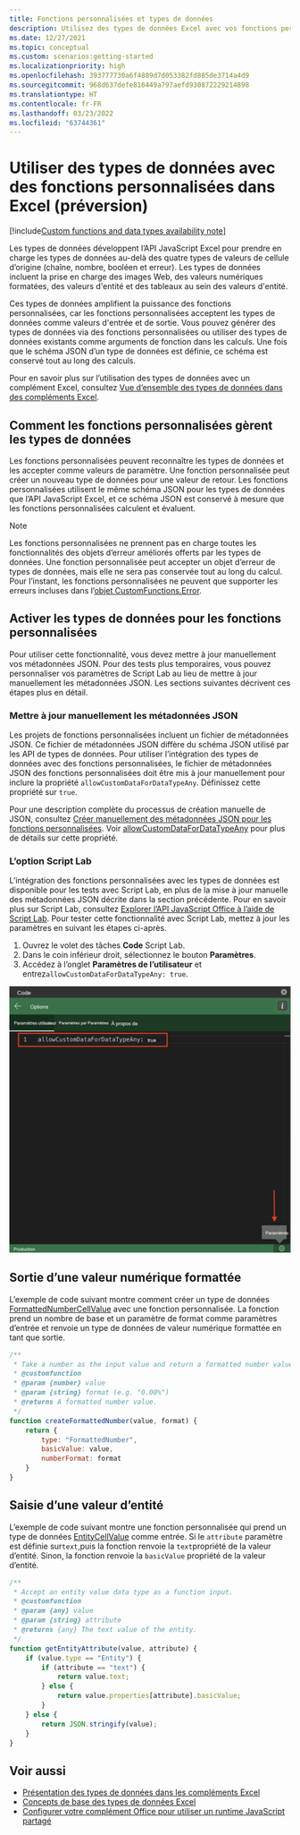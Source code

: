 ```yaml
---
title: Fonctions personnalisées et types de données
description: Utilisez des types de données Excel avec vos fonctions personnalisées et compléments Office.
ms.date: 12/27/2021
ms.topic: conceptual
ms.custom: scenarios:getting-started
ms.localizationpriority: high
ms.openlocfilehash: 393777730a6f4889d7d053382fd885de3714a4d9
ms.sourcegitcommit: 968d637defe816449a797aefd930872229214898
ms.translationtype: HT
ms.contentlocale: fr-FR
ms.lasthandoff: 03/23/2022
ms.locfileid: "63744361"
---
```

# <a name="use-data-types-with-custom-functions-in-excel-preview"></a>Utiliser des types de données avec des fonctions personnalisées dans Excel (préversion)

[!include[Custom functions and data types availability note](../includes/excel-custom-functions-data-types-note.md)]

Les types de données développent l’API JavaScript Excel pour prendre en charge les types de données au-delà des quatre types de valeurs de cellule d’origine (chaîne, nombre, booléen et erreur). Les types de données incluent la prise en charge des images Web, des valeurs numériques formatées, des valeurs d'entité et des tableaux au sein des valeurs d'entité.

Ces types de données amplifient la puissance des fonctions personnalisées, car les fonctions personnalisées acceptent les types de données comme valeurs d'entrée et de sortie. Vous pouvez générer des types de données via des fonctions personnalisées ou utiliser des types de données existants comme arguments de fonction dans les calculs. Une fois que le schéma JSON d’un type de données est définie, ce schéma est conservé tout au long des calculs.

Pour en savoir plus sur l’utilisation des types de données avec un complément Excel, consultez [Vue d’ensemble des types de données dans des compléments Excel](excel-data-types-overview.md).

## <a name="how-custom-functions-handle-data-types"></a>Comment les fonctions personnalisées gèrent les types de données

Les fonctions personnalisées peuvent reconnaître les types de données et les accepter comme valeurs de paramètre. Une fonction personnalisée peut créer un nouveau type de données pour une valeur de retour. Les fonctions personnalisées utilisent le même schéma JSON pour les types de données que l’API JavaScript Excel, et ce schéma JSON est conservé à mesure que les fonctions personnalisées calculent et évaluent.

> [!NOTE]
> Les fonctions personnalisées ne prennent pas en charge toutes les fonctionnalités des objets d’erreur améliorés offerts par les types de données. Une fonction personnalisée peut accepter un objet d’erreur de types de données, mais elle ne sera pas conservée tout au long du calcul. Pour l’instant, les fonctions personnalisées ne peuvent que supporter les erreurs incluses dans l’[objet CustomFunctions.Error](custom-functions-errors.md).

## <a name="enable-data-types-for-custom-functions"></a>Activer les types de données pour les fonctions personnalisées

Pour utiliser cette fonctionnalité, vous devez mettre à jour manuellement vos métadonnées JSON. Pour des tests plus temporaires, vous pouvez personnaliser vos paramètres de Script Lab au lieu de mettre à jour manuellement les métadonnées JSON. Les sections suivantes décrivent ces étapes plus en détail.

### <a name="manually-update-json-metadata"></a>Mettre à jour manuellement les métadonnées JSON

Les projets de fonctions personnalisées incluent un fichier de métadonnées JSON. Ce fichier de métadonnées JSON diffère du schéma JSON utilisé par les API de types de données. Pour utiliser l’intégration des types de données avec des fonctions personnalisées, le fichier de métadonnées JSON des fonctions personnalisées doit être mis à jour manuellement pour inclure la propriété `allowCustomDataForDataTypeAny`. Définissez cette propriété sur `true`.

Pour une description complète du processus de création manuelle de JSON, consultez [Créer manuellement des métadonnées JSON pour les fonctions personnalisées](custom-functions-json.md). Voir [allowCustomDataForDataTypeAny](custom-functions-json.md#allowcustomdatafordatatypeany-preview) pour plus de détails sur cette propriété.

### <a name="script-lab-option"></a>L’option Script Lab

L’intégration des fonctions personnalisées avec les types de données est disponible pour les tests avec Script Lab, en plus de la mise à jour manuelle des métadonnées JSON décrite dans la section précédente. Pour en savoir plus sur Script Lab, consultez [Explorer l’API JavaScript Office à l’aide de Script Lab](../overview/explore-with-script-lab.md). Pour tester cette fonctionnalité avec Script Lab, mettez à jour les paramètres en suivant les étapes ci-après.

1. Ouvrez le volet des tâches **Code** Script Lab.
1. Dans le coin inférieur droit, sélectionnez le bouton **Paramètres**.
1. Accédez à l’onglet **Paramètres de l’utilisateur** et entrez`allowCustomDataForDataTypeAny: true`.

![Capture d’écran montrant les étapes à suivre pour activer les types de données pour les fonctions personnalisées dans Script Lab.](../images/custom-functions-script-lab-data-type.png)

## <a name="output-a-formatted-number-value"></a>Sortie d’une valeur numérique formattée

L’exemple de code suivant montre comment créer un type de données [FormattedNumberCellValue](/javascript/api/excel/excel.formattednumbercellvalue) avec une fonction personnalisée. La fonction prend un nombre de base et un paramètre de format comme paramètres d’entrée et renvoie un type de données de valeur numérique formattée en tant que sortie.

```js
/**
 * Take a number as the input value and return a formatted number value as the output.
 * @customfunction
 * @param {number} value
 * @param {string} format (e.g. "0.00%")
 * @returns A formatted number value.
 */
function createFormattedNumber(value, format) {
    return {
        type: "FormattedNumber",
        basicValue: value,
        numberFormat: format
    }
}
```

## <a name="input-an-entity-value"></a>Saisie d’une valeur d’entité

L’exemple de code suivant montre une fonction personnalisée qui prend un type de données [EntityCellValue](/javascript/api/excel/excel.entitycellvalue) comme entrée. Si le `attribute` paramètre est définie sur`text`,puis la fonction renvoie la `text`propriété de la valeur d’entité. Sinon, la fonction renvoie la `basicValue` propriété de la valeur d’entité.

```js
/**
 * Accept an entity value data type as a function input.
 * @customfunction
 * @param {any} value
 * @param {string} attribute
 * @returns {any} The text value of the entity.
 */
function getEntityAttribute(value, attribute) {
    if (value.type == "Entity") {
        if (attribute == "text") {
            return value.text;
        } else {
            return value.properties[attribute].basicValue;
        }
    } else {
        return JSON.stringify(value);
    }
}
```

## <a name="see-also"></a>Voir aussi

* [Présentation des types de données dans les compléments Excel](excel-data-types-overview.md)
* [Concepts de base des types de données Excel](excel-data-types-concepts.md)
* [Configurer votre complément Office pour utiliser un runtime JavaScript partagé](../develop/configure-your-add-in-to-use-a-shared-runtime.md)
